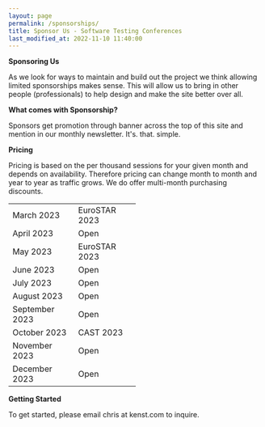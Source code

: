 ```yaml
---
layout: page
permalink: /sponsorships/
title: Sponsor Us - Software Testing Conferences
last_modified_at: 2022-11-10 11:40:00
---
```


**Sponsoring Us**

As we look for ways to maintain and build out the project we think allowing limited sponsorships makes sense. This will
allow us to bring in other people (professionals) to help design and make the site better over all.

**What comes with Sponsorship?**

Sponsors get promotion through banner across the top of this site and mention in our monthly newsletter. It's. that.
simple.

**Pricing**

Pricing is based on the per thousand sessions for your given month and depends on availability. Therefore pricing can
change month to month and year to year as traffic grows. We do offer multi-month purchasing discounts.

<table style="width:50%" align="center">
  <tr>
    <td>March 2023</td>
    <td>EuroSTAR 2023</td>
  </tr>
  <tr>
    <td>April 2023</td>
    <td>Open</td>
  </tr>
  <tr>
    <td>May 2023</td>
    <td>EuroSTAR 2023</td>
  </tr>
  <tr>
    <td>June 2023</td>
    <td>Open</td>
  </tr>
    <tr>
    <td>July 2023</td>
    <td>Open</td>
  </tr>
  <tr>
    <td>August 2023</td>
    <td>Open</td>
  </tr>
  <tr>
    <td>September 2023</td>
    <td>Open</td>
  </tr>
  <tr>
    <td>October 2023</td>
    <td>CAST 2023</td>
  </tr>
  <tr>
    <td>November 2023</td>
    <td>Open</td>
  </tr>
  <tr>
    <td>December 2023</td>
    <td>Open</td>
  </tr>
</table>


**Getting Started**

To get started, please email chris at kenst.com to inquire.